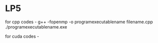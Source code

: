 # LP5
for cpp codes - g++ -fopenmp -o programexecutablename filename.cpp
                ./programexecutablename.exe


for cuda codes -
